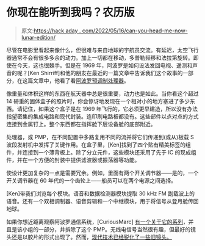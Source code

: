 # 你现在能听到我吗？农历版

> 原文:[https://hack aday . com/2022/05/16/can-you-head-me-now-lunar-edition/](https://hackaday.com/2022/05/16/can-you-hear-me-now-lunar-edition/)

尽管在电影里看起来像什么，但很难与来自地球的宇航员交流。有延迟，太空飞行器通常不会有很多多余的动力。加上一切都在移动，多普勒频移和法拉第旋转。即使在今天，这也很棘手。但是在 1969 年，阿波罗是如何设法发回电视、遥测和声音的呢？[Ken Shirriff]和他的朋友在最近的一篇文章中告诉我们这个故事的一部分，在这篇文章中，他看了看[阿波罗预调制处理器](http://www.righto.com/2022/05/talking-with-moon-inside-apollos.html)。

像重量和体积这样的东西在航天器中总是很重要，动力也是如此。当你看这个超过 14 磅重的固体盒子的照片时，你会惊讶地发现在一个相对小的地方塞进了多少东西。请记住，如果这个盒子是在 1969 年飞行的，它必须更早建造，所以没有办法指望密集的集成电路和现代封装。连印刷电路板都没有。这些部件以点对点的方式连接到金属钉上。整个东西都在指挥舱下层设备舱的底部附近。

处理器，或 PMP，在不同配置中多路复用不同的流并将它们传递到(或从)板载 S 波段发射机中发挥了关键作用。在盒子里，[Ken]找到了四个贴有精美标签的组件，并连接到一个薄背板上。除了分立元件，这些模块还采用了先于 IC 的现成组件，并在一个方便的封装中提供滤波器或振荡器等功能。

使设计更加复杂的一点是需要冗余。例如，里面有两个开关调节器——是的，一个开关调节器在 60 年代的一个齿轮上——船员可以在两个电源之间选择。

[Ken]带我们浏览每个模块。语音和数据检测器模块提取 30 kHz FM 副载波上的语音。还有一个双相调制器、语音剪辑和一个中继模块，用于将信号从登月舱传回地球。

如果你想近距离观察阿波罗通信系统，[CuriousMarc] [有一个关于它的系列](https://hackaday.com/2022/01/21/apollo-comms-flight-hardware-deep-dive/)，并且是该小组的一部分，并拆除了这个 PMP。无线电信号当然很有趣，但最好的镜头还是以胶片的形式出现了。然而，[现代技术已经锐化了一些旧镜头。](https://hackaday.com/2020/07/21/apollo-missions-get-upgraded-video/)